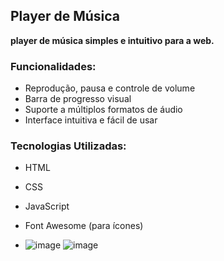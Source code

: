## Player de Música

**player de música simples e intuitivo para a web.**

### **Funcionalidades:**

* Reprodução, pausa e controle de volume
* Barra de progresso visual
* Suporte a múltiplos formatos de áudio
* Interface intuitiva e fácil de usar

### **Tecnologias Utilizadas:**

* HTML
* CSS
* JavaScript
* Font Awesome (para ícones)

* ![image](https://github.com/user-attachments/assets/73983304-22da-489c-8a5d-0844d01b1cfe)
![image](https://github.com/user-attachments/assets/c6dda07a-ffd3-475a-a215-9256290e1c41)
